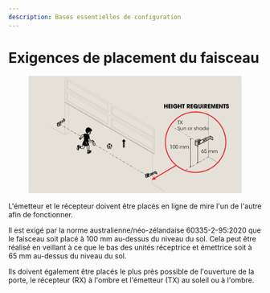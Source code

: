 ```yaml
---
description: Bases essentielles de configuration
---
```


# Exigences de placement du faisceau

<figure><img src="../.gitbook/assets/Mount Brackets@4x.png" alt=""><figcaption></figcaption></figure>

L'émetteur et le récepteur doivent être placés en ligne de mire l'un de l'autre afin de fonctionner.

Il est exigé par la norme australienne/néo-zélandaise 60335-2-95:2020 que le faisceau soit placé à 100 mm au-dessus du niveau du sol. Cela peut être réalisé en veillant à ce que le bas des unités réceptrice et émettrice soit à 65 mm au-dessus du niveau du sol.

Ils doivent également être placés le plus près possible de l'ouverture de la porte, le récepteur (RX) à l'ombre et l'émetteur (TX) au soleil ou à l'ombre.
